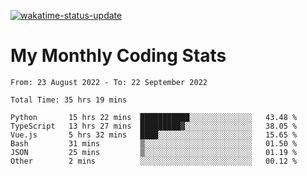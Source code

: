 [![wakatime-status-update](https://github.com/noopurphalak/noopurphalak/workflows/wakatime-status-update/badge.svg)](https://github.com/noopurphalak/noopurphalak/actions/workflows/main.yml)

# My Monthly Coding Stats

<!--START_SECTION:waka-->

```text
From: 23 August 2022 - To: 22 September 2022

Total Time: 35 hrs 19 mins

Python       15 hrs 22 mins  ███████████░░░░░░░░░░░░░░   43.48 %
TypeScript   13 hrs 27 mins  █████████▓░░░░░░░░░░░░░░░   38.05 %
Vue.js       5 hrs 32 mins   ████░░░░░░░░░░░░░░░░░░░░░   15.65 %
Bash         31 mins         ▒░░░░░░░░░░░░░░░░░░░░░░░░   01.50 %
JSON         25 mins         ▒░░░░░░░░░░░░░░░░░░░░░░░░   01.19 %
Other        2 mins          ░░░░░░░░░░░░░░░░░░░░░░░░░   00.12 %
```

<!--END_SECTION:waka-->
